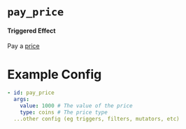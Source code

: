 # `pay_price`
#### Triggered Effect

Pay a [price](https://plugins.auxilor.io/all-plugins/prices)

# Example Config
```yaml
- id: pay_price
  args:
    value: 1000 # The value of the price
    type: coins # The price type
  ...other config (eg triggers, filters, mutators, etc)
```